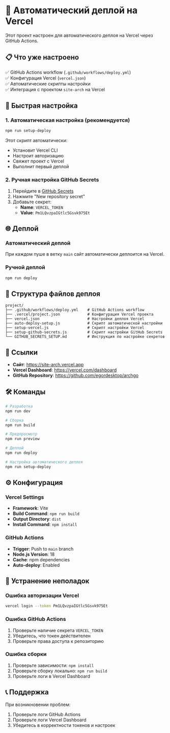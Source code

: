 # 🚀 Автоматический деплой на Vercel

Этот проект настроен для автоматического деплоя на Vercel через GitHub Actions.

## 📋 Что уже настроено

✅ GitHub Actions workflow (`.github/workflows/deploy.yml`)  
✅ Конфигурация Vercel (`vercel.json`)  
✅ Автоматические скрипты настройки  
✅ Интеграция с проектом `site-arch` на Vercel  

## 🔧 Быстрая настройка

### 1. Автоматическая настройка (рекомендуется)

```bash
npm run setup-deploy
```

Этот скрипт автоматически:
- Установит Vercel CLI
- Настроит авторизацию
- Свяжет проект с Vercel
- Выполнит первый деплой

### 2. Ручная настройка GitHub Secrets

1. Перейдите в [GitHub Secrets](https://github.com/egordesktop/archgo/settings/secrets/actions)
2. Нажмите "New repository secret"
3. Добавьте секрет:
   - **Name**: `VERCEL_TOKEN`
   - **Value**: `Pm1LQvzpaIGtlc5Gsvk975Et`

## 🌐 Деплой

### Автоматический деплой
При каждом пуше в ветку `main` сайт автоматически деплоится на Vercel.

### Ручной деплой
```bash
npm run deploy
```

## 📁 Структура файлов деплоя

```
project/
├── .github/workflows/deploy.yml    # GitHub Actions workflow
├── .vercel/project.json            # Конфигурация Vercel проекта
├── vercel.json                     # Настройки деплоя Vercel
├── auto-deploy-setup.js            # Скрипт автоматической настройки
├── setup-vercel.js                 # Скрипт настройки Vercel
├── setup-github-secrets.js         # Скрипт настройки GitHub Secrets
└── GITHUB_SECRETS_SETUP.md         # Инструкция по настройке секретов
```

## 🔗 Ссылки

- **Сайт**: https://site-arch.vercel.app
- **Vercel Dashboard**: https://vercel.com/dashboard
- **GitHub Repository**: https://github.com/egordesktop/archgo

## 🛠️ Команды

```bash
# Разработка
npm run dev

# Сборка
npm run build

# Предпросмотр
npm run preview

# Деплой
npm run deploy

# Настройка автоматического деплоя
npm run setup-deploy
```

## ⚙️ Конфигурация

### Vercel Settings
- **Framework**: Vite
- **Build Command**: `npm run build`
- **Output Directory**: `dist`
- **Install Command**: `npm install`

### GitHub Actions
- **Trigger**: Push to `main` branch
- **Node.js Version**: 18
- **Cache**: npm dependencies
- **Auto-deploy**: Enabled

## 🚨 Устранение неполадок

### Ошибка авторизации Vercel
```bash
vercel login --token Pm1LQvzpaIGtlc5Gsvk975Et
```

### Ошибка GitHub Actions
1. Проверьте наличие секрета `VERCEL_TOKEN`
2. Убедитесь, что токен действителен
3. Проверьте права доступа к репозиторию

### Ошибка сборки
1. Проверьте зависимости: `npm install`
2. Проверьте сборку локально: `npm run build`
3. Проверьте логи в Vercel Dashboard

## 📞 Поддержка

При возникновении проблем:
1. Проверьте логи GitHub Actions
2. Проверьте логи Vercel Dashboard
3. Убедитесь в корректности токенов и настроек
